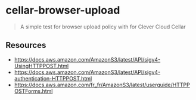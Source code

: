# cellar-browser-upload

> A simple test for browser upload policy with for Clever Cloud Cellar 
## Resources

- https://docs.aws.amazon.com/AmazonS3/latest/API/sigv4-UsingHTTPPOST.html
- https://docs.aws.amazon.com/AmazonS3/latest/API/sigv4-authentication-HTTPPOST.html
- https://docs.aws.amazon.com/fr_fr/AmazonS3/latest/userguide/HTTPPOSTForms.html